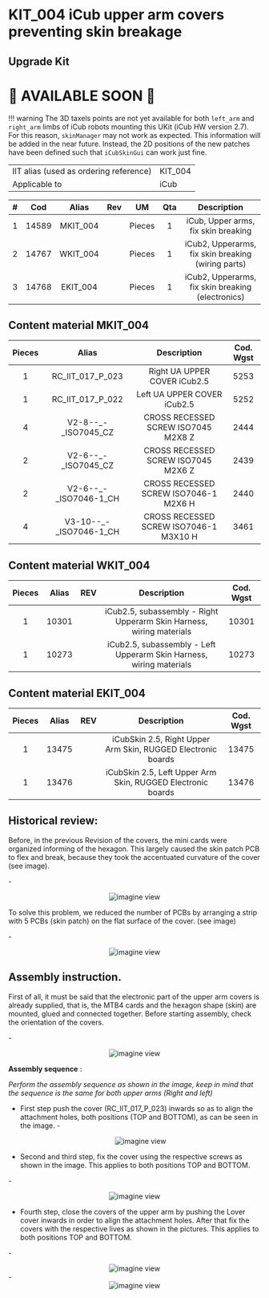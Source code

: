 # KIT_004 iCub upper arm covers preventing skin breakage

## Upgrade Kit

# 🚧 AVAILABLE SOON 🚧

!!! warning
    The 3D taxels points are not yet available for both `left_arm` and `right_arm` limbs of iCub robots mounting this UKit (iCub HW version 2.7). For this reason, `skinManager` may not work as expected. This information will be added in the near future. Instead, the 2D positions of the new patches have been defined such that `iCubSkinGui` can work just fine.

|       |       	          |
|   :--- |    :-----------           |
|    IIT alias (used as ordering reference)| KIT_004  |
|    Applicable to|iCub | 


|  #  |     Cod    |   Alias  |  Rev | UM |  Qta  |  Description |
|   :---: |   :---: |   :---: |   :---: |   :---: |   :---: |   :---: |
| 1 |  14589  | MKIT_004  |   | Pieces  |  1  | iCub, Upper arms, fix skin breaking |
|  2  |	   14767  |		WKIT_004	 |	 	| Pieces	| 1	| iCub2, Upperarms, fix skin breaking (wiring parts) |
|  3  |	   14768  |		EKIT_004	 |	 	| Pieces	| 1	| iCub2, Upperarms, fix skin breaking (electronics) |

## Content material  MKIT_004


|  Pieces |     Alias    |  Description       |  Cod. Wgst |
|   :---: |    :-----------:      |     :---: |   :---:   |
|    1   |RC_IIT_017_P_023  | Right UA UPPER COVER iCub2.5 | 5253 |
|    1   |RC_IIT_017_P_022  | Left  UA UPPER COVER iCub2.5 | 5252 |
| 4 | V2-8--_-_ISO7045_CZ|CROSS RECESSED SCREW ISO7045 M2X8 Z       |2444|
| 2  |V2-6--_-_ISO7045_CZ |CROSS RECESSED SCREW ISO7045 M2X6 Z  |2439|
| 2 |V2-6--_-_ISO7046-1_CH |CROSS RECESSED SCREW ISO7046-1 M2X6 H |2440|
|4 |V3-10--_-_ISO7046-1_CH |CROSS RECESSED SCREW ISO7046-1 M3X10 H |3461|

## Content material  WKIT_004 

|  Pieces |     Alias    |    REV    |  Description       |  Cod. Wgst |
|   :---: |    :-----------:      |     :---: |   :---:   |   :---:   |
|   1     |    10301  	 |      	 | iCub2.5, subassembly - Right Upperarm Skin Harness, wiring materials |10301 |
|   1     |    10273 	 |     	 | 	iCub2.5, subassembly - Left Upperarm Skin Harness, wiring materials |10273 |


## Content material  EKIT_004 
|  Pieces |     Alias    |    REV    |  Description       |  Cod. Wgst |
|   :---: |    :-----------:      |     :---: |   :---:   |   :---:   |
|  1 |   13475     |        | iCubSkin 2.5, Right Upper Arm Skin, RUGGED Electronic boards   |    13475  |
|  1 |   13476     |        | 	iCubSkin 2.5, Left Upper Arm Skin, RUGGED Electronic boards  |    13476  |

## Historical review:
Before, in the previous Revision of the covers, the mini cards were organized informing of the hexagon. This largely caused the skin patch PCB to flex and break, because they took the accentuated curvature of the cover (see image).

-<center> ![imagine view](img/12.PNG) </center>

To solve this problem, we reduced the number of PCBs by arranging a strip with 5 PCBs (skin patch) on the flat surface of the cover. (see image)

-<center> ![imagine view](img/10.PNG) </center>


## Assembly instruction.

First of all, it must be said that the electronic part of the upper arm covers is already supplied, that is, the MTB4 cards and the hexagon shape (skin) are mounted, glued and connected together.
Before starting assembly, check the orientation of the covers.<br>

-<center> ![imagine view](img/8.PNG) </center>

**Assembly sequence** :<br>

*Perform the assembly sequence as shown in the image, keep in mind that the sequence is the same for both upper arms (Right and left)*<br>

- First step push the cover (RC_IIT_017_P_023) inwards so as to align the attachment holes, both positions (TOP and BOTTOM), as can be seen in the image.
-<center> ![imagine view](img/2.PNG) </center>

- Second and third step, fix the cover using the respective screws as shown in the image. This applies to both positions TOP and BOTTOM.

-<center> ![imagine view](img/3.PNG) </center>

- Fourth step, close the covers of the upper arm by pushing the Lover cover inwards in order to align the attachment holes. After that fix the covers with the respective lives as shown in the pictures.  This applies to both positions TOP and BOTTOM.

-<center> ![imagine view](img/4.PNG) </center>
-<center> ![imagine view](img/5.PNG) </center>
